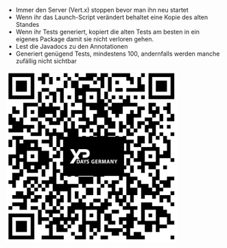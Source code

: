 * Immer den Server (Vert.x) stoppen bevor man ihn neu startet
* Wenn ihr das Launch-Script verändert behaltet eine Kopie des alten Standes 
* Wenn ihr Tests generiert, kopiert die alten Tests am besten in ein eigenes Package damit sie nicht verloren gehen.
* Lest die Javadocs zu den Annotationen
* Generiert genügend Tests, mindestens 100, andernfalls werden manche zufällig nicht sichtbar

<img src="qrcode.png" width="400px"/>